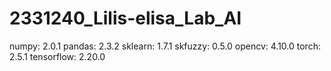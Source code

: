 ﻿# 2331240_Lilis-elisa_Lab_AI

numpy: 2.0.1
pandas: 2.3.2 
sklearn: 1.7.1 
skfuzzy: 0.5.0 
opencv: 4.10.0 
torch: 2.5.1 
tensorflow: 2.20.0
